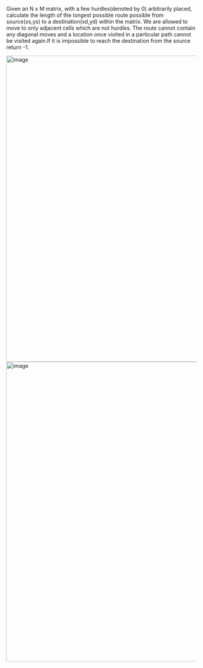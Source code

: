 Given an N x M matrix, with a few hurdles(denoted by 0) arbitrarily placed, calculate the length of the longest possible route possible from source(xs,ys) to a destination(xd,yd) within the matrix. We are allowed to move to only adjacent cells which are not hurdles. The route cannot contain any diagonal moves and a location once visited in a particular path cannot be visited again.If it is impossible to reach the destination from the source return -1.


<img width="811" alt="image" src="https://github.com/user-attachments/assets/b15fda2d-b638-47d1-a841-0d44cb9ac132" />


<img width="794" alt="image" src="https://github.com/user-attachments/assets/7f3ecdd2-49e8-43bc-87c6-3ce15dae0835" />




 

